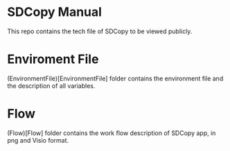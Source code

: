# SDCopy Manual

This repo contains the tech file of SDCopy to be viewed publicly.

# Enviroment File
(EnvironmentFile)[EnvironmentFile] folder contains the environment file and the description of all variables.

# Flow
(Flow)[Flow] folder contains the work flow description of SDCopy app, in png and Visio format.
